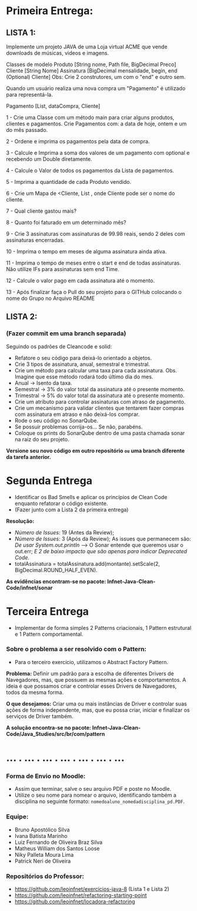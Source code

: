 # Primeira Entrega:
## LISTA 1:

Implemente um projeto JAVA de uma Loja virtual ACME que vende downloads de músicas, videos e imagens.

Classes de modelo 
Produto [String nome, Path file, BigDecimal Preco]
Cliente [String Nome]
Assinatura [BigDecimal mensalidade, begin, end (Optional) Cliente] Obs: Crie 2 construtores, um com o "end" e outro sem. 

Quando um usuário realiza uma nova compra um "Pagamento" é utilizado para representá-la.

Pagamento [List<Produtos>, dataCompra, Cliente]

1 - Crie uma Classe com um método main para criar alguns produtos, clientes e pagamentos. Crie Pagamentos com:  a data de hoje, ontem e um do mês passado.

2 - Ordene e imprima os pagamentos pela data de compra.

3 - Calcule e Imprima a soma dos valores de um pagamento com optional e recebendo um Double diretamente.

4 -  Calcule o Valor de todos os pagamentos da Lista de pagamentos.

5 - Imprima a quantidade de cada Produto vendido.

6 - Crie um Mapa de <Cliente, List<Produto> , onde Cliente pode ser o nome do cliente. 

7 - Qual cliente gastou mais?

8 - Quanto foi faturado em um determinado mês?

9 - Crie 3 assinaturas com assinaturas de 99.98 reais, sendo 2 deles com assinaturas encerradas.

10 - Imprima o tempo em meses de alguma assinatura ainda ativa.

11 - Imprima o tempo de meses entre o start e end de todas assinaturas. Não utilize IFs para assinaturas sem end Time.

12 - Calcule o valor pago em cada assinatura até o momento. 

13 - Após finalizar faça o Pull do seu projeto para o GITHub colocando o nome do Grupo no Arquivo README

## LISTA 2:
### (Fazer commit em uma branch separada)

Seguindo os padrões de Cleancode e solid:

- Refatore o seu código para deixá-lo orientado a objetos.
- Crie 3 tipos de assinatura, anual, semestral e trimestral.
- Crie um método para calcular uma taxa para cada assinatura.
Obs. Imagine que esse método rodará todo último dia do mes.
- Anual -> Isento da taxa.
- Semestral -> 3% do valor total da assinatura até o presente momento.
- Trimestral -> 5% do valor total da assinatura até o presente momento.
- Crie um atributo para controlar assinaturas com atraso de pagamento.
- Crie um mecanismo para validar clientes que tentarem fazer compras com assinatura em atraso e não deixá-los comprar.
- Rode o seu código no SonarQube.
- Se possuir problemas corrija-os... Se não, parabéns.
- Coloque os prints do SonarQube dentro de uma pasta chamada sonar na raiz do seu projeto.

**Versione seu novo código em outro repositório ```ou``` uma branch diferente da tarefa anterior.**


# Segunda Entrega
- Identificar os Bad Smells e aplicar os princípios de Clean Code enquanto refatorar o código existente.
- (Fazer junto com a Lista 2 da primeira entrega)

**Resolução:**
- *Número de Issues:* 19 (Antes da Review);
- *Número de Issues:* 3 (Após da Review);
As issues que permanecem são:
*De usar System.out.println* --> O Sonar entende que queremos usar o out.err;
*E 2 de baixo impacto que são apenas para indicar Deprecated Code.*
- totalAssinatura = totalAssinatura.add(montante).setScale(2, BigDecimal.ROUND_HALF_EVEN).

**As evidências encontram-se no pacote: Infnet-Java-Clean-Code/infnet/sonar**

# Terceira Entrega
- Implementar de forma simples 2 Patterns criacionais, 1 Pattern estrutural e 1 Pattern comportamental.

### Sobre o problema a ser resolvido com o Pattern:
- Para o terceiro exercício, utilizamos o Abstract Factory Pattern.

**Problema:** Definir um padrão para a escolha de diferentes Drivers de Navegadores, mas, que possuem as mesmas ações e comportamentos.
A ideia é que possamos criar e controlar esses Drivers de Navegadores, todos da mesma forma.

**O que desejamos:** Criar uma ou mais instâncias de Driver e controlar suas ações de forma independente, mas, que eu possa
criar, iniciar e finalizar os serviços de Driver também.

**A solução encontra-se no pacote: Infnet-Java-Clean-Code/Java_Studies/src/br/com/pattern**

# ... . ... . ... . ... . ... . ... . ...
### Forma de Envio no Moodle:
- Assim que terminar, salve o seu arquivo PDF e poste no Moodle.
- Utilize o seu nome para nomear o arquivo, identificando também a disciplina no seguinte formato: ```nomedoaluno_nomedadisciplina_pd.PDF```.

### Equipe:
- Bruno Apostólico Silva
- Ivana Batista Marinho
- Luiz Fernando de Oliveira Braz Silva
- Matheus William dos Santos Loose
- Niky Palleta Moura Lima
- Patrick Neri de Oliveira

### Repositórios do Professor:
- https://github.com/leoinfnet/exercicios-java-8 (Lista 1 e Lista 2)
- https://github.com/leoinfnet/refactoring-starting-point
- https://github.com/leoinfnet/locadora-refactoring